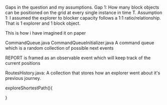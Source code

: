 
Gaps in the question and my assumptions.
Gap 1: How many block objects can be positioned on the grid at every single instance in time T. 
Assumption 1: I assumed the explorer to blocker capacity follows a 1:1 ratio/relationship. That is 1 explorer and 1 block object.

This is how i have imagined it on paper


CommandQueue.java
CommandQueueInitializer.java
A command queue which is a random collection of possible next events


REPORT is framed as an observable event which will keep track of the current positions

RoutesHistory.java: 
A collection that stores how an explorer went about it's previous journey.


exploreShortestPath(){

}
